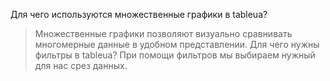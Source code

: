 Для чего используются множественные графики в tableua?
> Множественные графики позволяют визуально сравнивать многомерные данные в удобном представлении.
Для чего нужны фильтры в tableua?
> При помощи фильтров мы выбираем нужный для нас срез данных.